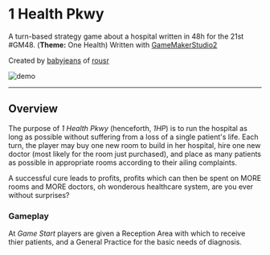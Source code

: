 # 1 Health Pkwy

A turn-based strategy game about a hospital written in 48h for the 21st #GM48. (**Theme:** One Health)
Written with [GameMakerStudio2](https://www.yoyogames.com/gamemaker/studio2)							

Created by [babyjeans](https://twitter.com/babyj3ans) of [rousr](http://rou.sr/)

![demo](http://i.imgur.com/WpbxpIv.gif)

-----------------------

## Overview

The purpose of *1 Health Pkwy* (henceforth, *1HP*) is to run the hospital as long as possible without
suffering from a loss of a single patient's life. Each turn, the player may buy one new room to build
in her hospital, hire one new doctor (most likely for the room just purchased), and place as many 
patients as possible in appropriate rooms according to their ailing complaints. 

A successful cure leads to profits, profits which can then be spent on MORE rooms and MORE doctors, oh
wonderous healthcare system, are you ever without surprises?

### Gameplay

At *Game Start* players are given a Reception Area with which to receive thier patients, and a General 
Practice for the basic needs of diagnosis.
